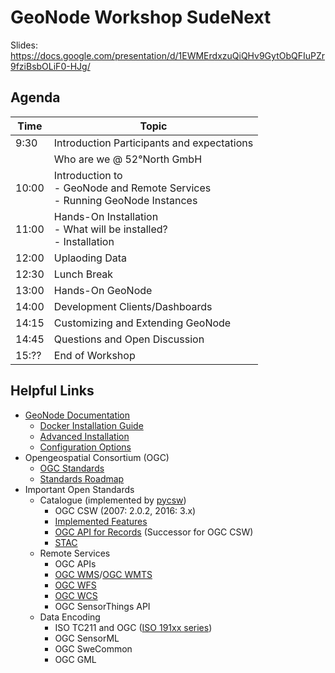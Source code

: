 # GeoNode Workshop SudeNext

Slides: https://docs.google.com/presentation/d/1EWMErdxzuQiQHv9GytObQFIuPZr9fziBsbOLiF0-HJg/

## Agenda

| Time | Topic |
|------|-------|
| 9:30 | Introduction Participants and expectations |
|      | Who are we @ 52°North GmbH|
| 10:00 | Introduction to <br/> - GeoNode and Remote Services <br/> - Running GeoNode Instances|
| 11:00 | Hands-On Installation <br/> - What will be installed? <br/> - Installation
| 12:00 | Uplaoding Data |
| 12:30 | Lunch Break |
| 13:00 | Hands-On GeoNode |
| 14:00 | Development Clients/Dashboards |
| 14:15 | Customizing and Extending GeoNode |
| 14:45 | Questions and Open Discussion |
| 15:?? | End of Workshop |


## Helpful Links

* [GeoNode Documentation](https://readthedocs.org/projects/geonode-documentation/)
  * [Docker Installation Guide](https://docs.geonode.org/en/4.x/install/basic/index.html)
  * [Advanced Installation](https://docs.geonode.org/en/4.x/install/advanced/index.html) 
  * [Configuration Options](https://docs.geonode.org/en/4.x/basic/settings/index.html#settings)
* Opengeospatial Consortium (OGC)
  * [OGC Standards](https://www.ogc.org/docs/is)
  * [Standards Roadmap](https://www.ogc.org/roadmap)
* Important Open Standards
  * Catalogue (implemented by [pycsw](https://docs.pycsw.org/))
    * OGC CSW (2007: 2.0.2, 2016: 3.x)
    * [Implemented Features](https://docs.pycsw.org/en/2.6.1/introduction.html#standards-support)
    * [OGC API for Records](https://ogcapi.ogc.org/records/) (Successor for OGC CSW)
    * [STAC](https://docs.pycsw.org/en/latest/stac.html)
  * Remote Services
    * OGC APIs
    * [OGC WMS](https://www.ogc.org/standards/wms)/[OGC WMTS](https://www.ogc.org/standards/wmts)
    * [OGC WFS](https://www.ogc.org/standards/wfs)
    * [OGC WCS](https://www.ogc.org/standards/wcs)
    * OGC SensorThings API
  * Data Encoding
    * ISO TC211 and OGC ([ISO 191xx series](https://en.wikipedia.org/wiki/List_of_International_Organization_for_Standardization_standards,_18000-19999#ISO_19000_%E2%80%93_ISO_19999))
    * OGC SensorML
    * OGC SweCommon
    * OGC GML